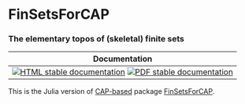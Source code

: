 <!-- BEGIN HEADER -->
# FinSetsForCAP

### The elementary topos of (skeletal) finite sets

| Documentation |
| ------------- |
| [![HTML stable documentation][html-img]][html-url] [![PDF stable documentation][pdf-img]][pdf-url] |

<!-- END HEADER -->

This is the Julia version of [CAP-based][CAP_based] package [FinSetsForCAP][FinSetsForCAP].

[CAP_based]: https://homalg-project.github.io/docs/CAP_project-based/
[FinSetsForCAP]: https://homalg-project.github.io/pkg/FinSetsForCAP

<!-- BEGIN FOOTER -->
[html-img]: https://img.shields.io/badge/🔗%20HTML-stable-blue.svg
[html-url]: https://homalg-project.github.io/FinSetsForCAP/doc/chap0_mj.html

[pdf-img]: https://img.shields.io/badge/🔗%20PDF-stable-blue.svg
[pdf-url]: https://homalg-project.github.io/FinSetsForCAP/download_pdf.html
<!-- END FOOTER -->
